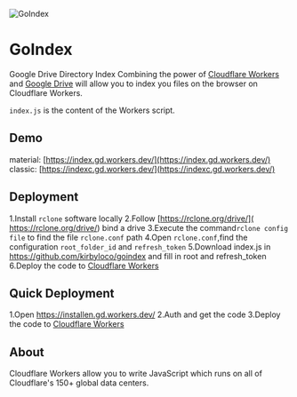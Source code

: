![GoIndex](themes/logo.png)

GoIndex
====
Google Drive Directory Index
Combining the power of [Cloudflare Workers](https://workers.cloudflare.com/) and [Google Drive](https://www.google.com/drive/) will allow you to index you files on the browser on Cloudflare Workers.

`index.js` is the content of the Workers script.

## Demo
material: [https://index.gd.workers.dev/](https://index.gd.workers.dev/)
classic: [https://indexc.gd.workers.dev/](https://indexc.gd.workers.dev/)

## Deployment
1.Install `rclone` software locally
2.Follow [https://rclone.org/drive/]( https://rclone.org/drive/) bind a drive
3.Execute the command`rclone config file` to find the file `rclone.conf` path
4.Open `rclone.conf`,find the configuration `root_folder_id` and `refresh_token`
5.Download index.js in https://github.com/kirbyloco/goindex and fill in root and refresh_token
6.Deploy the code to [Cloudflare Workers](https://www.cloudflare.com/)

## Quick Deployment
1.Open https://installen.gd.workers.dev/
2.Auth and get the code
3.Deploy the code to [Cloudflare Workers](https://www.cloudflare.com/)



## About
Cloudflare Workers allow you to write JavaScript which runs on all of Cloudflare's 150+ global data centers.
